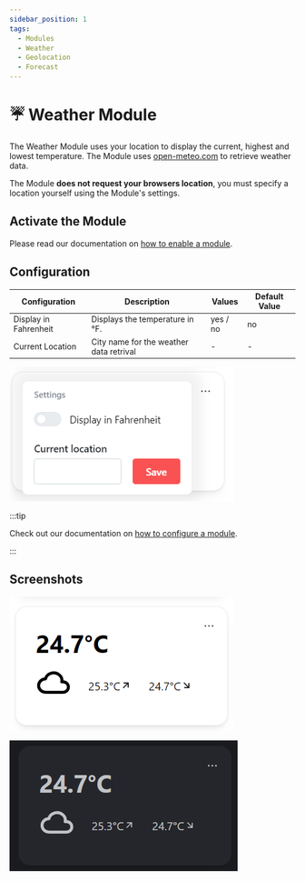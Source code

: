 ```yaml
---
sidebar_position: 1
tags:
  - Modules
  - Weather
  - Geolocation
  - Forecast
---
```


# ☔ Weather Module

The Weather Module uses your location to display the current, highest and lowest temperature. The Module uses [open-meteo.com](https://open-meteo.com) to retrieve weather data.

The Module **does not request your browsers location**, you must specify a location yourself using the Module's settings.

## Activate the Module
Please read our documentation on [how to enable a module](./../index.md#activating-a-module).

## Configuration

| Configuration         | Description | Values | Default Value |
| --------------------- | ----------- | ------ | ------------- |
| Display in Fahrenheit | Displays the temperature in °F. | yes / no | no |
| Current Location | City name for the weather data retrival | - | - |

![configuration of the weather module](./img/module-weather-configuration.png)

:::tip

Check out our documentation on [how to configure a module](./../index.md#configure-a-module).

:::

## Screenshots

![weather module in light mode](./img/module-weather-light-mode.png)

![weather module in dark mode](./img/module-weather-dark-mode.png)